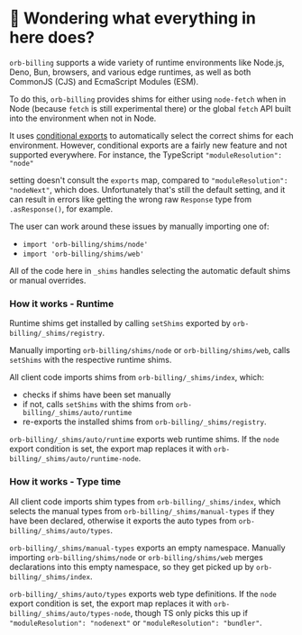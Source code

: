 # 👋 Wondering what everything in here does?

`orb-billing` supports a wide variety of runtime environments like Node.js, Deno, Bun, browsers, and various
edge runtimes, as well as both CommonJS (CJS) and EcmaScript Modules (ESM).

To do this, `orb-billing` provides shims for either using `node-fetch` when in Node (because `fetch` is still experimental there) or the global `fetch` API built into the environment when not in Node.

It uses [conditional exports](https://nodejs.org/api/packages.html#conditional-exports) to
automatically select the correct shims for each environment. However, conditional exports are a fairly new
feature and not supported everywhere. For instance, the TypeScript `"moduleResolution": "node"`

setting doesn't consult the `exports` map, compared to `"moduleResolution": "nodeNext"`, which does.
Unfortunately that's still the default setting, and it can result in errors like
getting the wrong raw `Response` type from `.asResponse()`, for example.

The user can work around these issues by manually importing one of:

- `import 'orb-billing/shims/node'`
- `import 'orb-billing/shims/web'`

All of the code here in `_shims` handles selecting the automatic default shims or manual overrides.

### How it works - Runtime

Runtime shims get installed by calling `setShims` exported by `orb-billing/_shims/registry`.

Manually importing `orb-billing/shims/node` or `orb-billing/shims/web`, calls `setShims` with the respective runtime shims.

All client code imports shims from `orb-billing/_shims/index`, which:

- checks if shims have been set manually
- if not, calls `setShims` with the shims from `orb-billing/_shims/auto/runtime`
- re-exports the installed shims from `orb-billing/_shims/registry`.

`orb-billing/_shims/auto/runtime` exports web runtime shims.
If the `node` export condition is set, the export map replaces it with `orb-billing/_shims/auto/runtime-node`.

### How it works - Type time

All client code imports shim types from `orb-billing/_shims/index`, which selects the manual types from `orb-billing/_shims/manual-types` if they have been declared, otherwise it exports the auto types from `orb-billing/_shims/auto/types`.

`orb-billing/_shims/manual-types` exports an empty namespace.
Manually importing `orb-billing/shims/node` or `orb-billing/shims/web` merges declarations into this empty namespace, so they get picked up by `orb-billing/_shims/index`.

`orb-billing/_shims/auto/types` exports web type definitions.
If the `node` export condition is set, the export map replaces it with `orb-billing/_shims/auto/types-node`, though TS only picks this up if `"moduleResolution": "nodenext"` or `"moduleResolution": "bundler"`.
